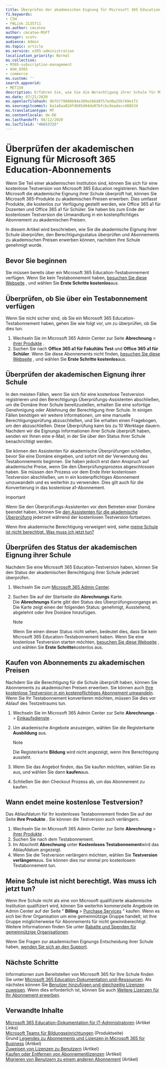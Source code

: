 ```yaml
---
title: Überprüfen der akademischen Eignung für Microsoft 365 Education-Abonnements
f1.keywords:
- CSH
- FWLink 2135711
ms.author: cmcatee
author: cmcatee-MSFT
manager: scotv
audience: Admin
ms.topic: article
ms.service: o365-administration
localization_priority: Normal
ms.collection:
- M365-subscription-management
- Adm_O365
- commerce
ms.custom: ''
search.appverid:
- MET150
description: Erfahren Sie, wie Sie die Berechtigung ihrer Schule für Microsoft 365 Education Academic Pricing überprüfen können.
ms.date: 07/21/2020
ms.openlocfilehash: 0bfb779880b94e309e266d8f57ed0a25b749e1f2
ms.sourcegitcommit: 6a1a8aa024fd685d04da97bfcbc8eadacc488534
ms.translationtype: MT
ms.contentlocale: de-DE
ms.lasthandoff: 08/12/2020
ms.locfileid: "46653725"
---
```

# <a name="verify-academic-eligibility-for-microsoft-365-education-subscriptions"></a>Überprüfen der akademischen Eignung für Microsoft 365 Education-Abonnements

Wenn Sie Teil einer akademischen Institution sind, können Sie sich für eine ﻿kostenlose Testversion von Microsoft 365 Education registrieren. Nachdem Microsoft die akademische Eignung ihrer Schule überprüft hat, können Sie Microsoft 365-Produkte zu akademischen Preisen erwerben. Dies umfasst Produkte, die kostenlos zur Verfügung gestellt werden, wie Office 365 a1 für Dozenten und Office 365 a1 für Schüler. Sie haben bis zum Ende der kostenlosen Testversion die Umwandlung in ein kostenpflichtiges Abonnement zu akademischen Preisen.

In diesem Artikel wird beschrieben, wie Sie die akademische Eignung ihrer Schule überprüfen, den Berechtigungsstatus überprüfen und Abonnements zu akademischen Preisen erwerben können, nachdem Ihre Schule genehmigt wurde.

## <a name="before-you-begin"></a>Bevor Sie beginnen

Sie müssen bereits über ein Microsoft 365 Education-Testabonnement verfügen. Wenn Sie kein Testabonnement haben, [besuchen Sie diese Webseite](https://www.microsoft.com/microsoft-365/academic/compare-office-365-education-plans?activetab=tab%3aprimaryr1) , und wählen Sie **Erste Schritte kostenlos**aus.

## <a name="verify-that-you-have-a-trial-subscription"></a>Überprüfen, ob Sie über ein Testabonnement verfügen

Wenn Sie nicht sicher sind, ob Sie ein Microsoft 365 Education-Testabonnement haben, gehen Sie wie folgt vor, um zu überprüfen, ob Sie dies tun.

1. Wechseln Sie im Microsoft 365 Admin Center zur Seite **Abrechnung** \> <a href="https://go.microsoft.com/fwlink/p/?linkid=842054" target="_blank">ihrer Produkte</a> .
2. Suchen Sie nach **Office 365 a1 für Fakultäts Test** und **Office 365 a1 für Schüler**. Wenn Sie diese Abonnements nicht finden, [besuchen Sie diese Webseite](https://www.microsoft.com/microsoft-365/academic/compare-office-365-education-plans?activetab=tab%3aprimaryr1) , und wählen Sie **Erste Schritte kostenlos**aus.

## <a name="verify-your-schools-academic-eligibility"></a>Überprüfen der akademischen Eignung ihrer Schule

In den meisten Fällen, wenn Sie sich für eine ﻿kostenlose Testversion registrieren und den Berechtigungs Überprüfungs-Assistenten abschließen, um die Domäne Ihrer Schule bereitzustellen, erhalten Sie eine sofortige Genehmigung oder Ablehnung der Berechtigung ihrer Schule. In einigen Fällen benötigen wir weitere Informationen, um eine manuelle Berechtigungsprüfung abzuschließen, und Sie erhalten einen Fragebogen, um den abzuschließen. Diese Überprüfung kann bis zu 10 Werktage dauern. Nachdem wir die Eignungs Informationen ihrer Schule überprüft haben, senden wir Ihnen eine e-Mail, in der Sie über den Status Ihrer Schule benachrichtigt werden.

Sie können den Assistenten für akademische Überprüfungen schließen, bevor Sie eine Domäne eingeben, und sofort mit der Verwendung des Testabonnements beginnen. Sie haben jedoch erst dann Anspruch auf akademische Preise, wenn Sie den Überprüfungsprozess abgeschlossen haben. Sie müssen den Prozess vor dem Ende Ihrer kostenlosen Testversion abschließen, um in ein kostenpflichtiges Abonnement umzuwandeln und es weiterhin zu verwenden. Dies gilt auch für die Konvertierung in das ﻿kostenlose a1-Abonnement.

> [!IMPORTANT]
> Wenn Sie den Überprüfungs-Assistenten vor dem Betreten einer Domäne beendet haben, können Sie [den Assistenten für die akademische Überprüfung](https://go.microsoft.com/fwlink/p/?linkid=2135255) jederzeit während der kostenlosen Testversion fortsetzen.

Wenn Ihre akademische Berechtigung verweigert wird, siehe [meine Schule ist nicht berechtigt. Was muss ich jetzt tun?](#my-school-isnt-eligible-what-do-i-do-now)

## <a name="check-the-status-of-your-schools-academic-eligibility"></a>Überprüfen des Status der akademischen Eignung ihrer Schule

Nachdem Sie eine Microsoft 365 Education-Testversion haben, können Sie den Status der akademischen Berechtigung ihrer Schule jederzeit überprüfen.

1. Wechseln Sie zum [Microsoft 365 Admin Center](https://go.microsoft.com/fwlink/p/?linkid=2024339).
2. Suchen Sie auf der Startseite die **Abrechnungs** Karte. \
    Die **Abrechnungs** Karte gibt den Status des Überprüfungsvorgangs an. Die Karte zeigt einen der folgenden Status: genehmigt, Ausstehend, abgelehnt oder Ihre Domäne hinzufügen.

    > [!NOTE]
    > Wenn Sie einen dieser Status nicht sehen, bedeutet dies, dass Sie kein Microsoft 365 Education-Testabonnement haben. Wenn Sie eine ﻿kostenlose Testversion starten möchten, [besuchen Sie diese Webseite](https://www.microsoft.com/microsoft-365/academic/compare-office-365-education-plans?activetab=tab%3aprimaryr1) , und wählen Sie **Erste Schritte**kostenlos aus.

## <a name="buy-subscriptions-at-academic-prices"></a>Kaufen von Abonnements zu akademischen Preisen

Nachdem Sie die Berechtigung für die Schule überprüft haben, können Sie Abonnements zu akademischen Preisen erwerben. Sie können auch [Ihre ﻿kostenlose Testversion in ein kostenpflichtiges Abonnement umwandeln](https://docs.microsoft.com/microsoft-365/commerce/buy-a-subscription-from-your-free-trial). Wenn Sie Ihr Testabonnement konvertieren möchten, müssen Sie dies vor Ablauf des Testzeitraums tun.

1. Wechseln Sie im Microsoft 365 Admin Center zur Seite **Abrechnungs** - \> <a href="https://go.microsoft.com/fwlink/p/?linkid=868433" target="_blank">Einkaufsdienste</a> .
2. Um akademische Angebote anzuzeigen, wählen Sie die Registerkarte **Ausbildung** aus.

    > [!NOTE]
    > Die Registerkarte **Bildung** wird nicht angezeigt, wenn Ihre Berechtigung aussteht.

3. Wenn Sie das Angebot finden, das Sie kaufen möchten, wählen Sie es aus, und wählen Sie dann **kaufen**aus.
4. Schließen Sie den Checkout Prozess ab, um das Abonnement zu kaufen.

## <a name="when-does-my-free-trial-end"></a>Wann endet meine ﻿kostenlose Testversion?

Das Ablaufdatum für Ihr kostenloses Testabonnement finden Sie auf der Seite **Ihre Produkte** . Sie können die Testversion auch verlängern.

1. Wechseln Sie im Microsoft 365 Admin Center zur Seite **Abrechnung** \> <a href="https://go.microsoft.com/fwlink/p/?linkid=842054" target="_blank">ihrer Produkte</a> .
2. Suchen Sie nach dem Testabonnement.
3. Im Abschnitt **Abrechnung** unter **Kostenloses Testabonnement**wird das Ablaufdatum angezeigt.
4. Wenn Sie die Testversion verlängern möchten, wählen Sie **Testversion verlängern**aus. Sie können dies nur einmal pro kostenlosem Testabonnement tun.

## <a name="my-school-isnt-eligible-what-do-i-do-now"></a>Meine Schule ist nicht berechtigt. Was muss ich jetzt tun?

Wenn Ihre Schule nicht als eine von Microsoft qualifizierte akademische Institution qualifiziert wird, können Sie weiterhin kommerzielle Angebote im Admin Center auf der Seite " **Billing** \> <a href="https://go.microsoft.com/fwlink/p/?linkid=868433" target="_blank">Purchase Services</a> " kaufen. Wenn es sich bei Ihrer Organisation um eine gemeinnützige Gruppe handelt, ist Ihre Gruppe möglicherweise für Abonnements für nicht gewinnberechtigt. Weitere Informationen finden Sie unter [Rabatte und Spenden für gemeinnützige Organisationen](https://www.microsoft.com/nonprofits/eligibility).

Wenn Sie Fragen zur akademischen Eignungs Entscheidung ihrer Schule haben, [wenden Sie sich an den Support](../../admin/contact-support-for-business-products.md).

## <a name="next-steps"></a>Nächste Schritte

Informationen zum Bereitstellen von Microsoft 365 für Ihre Schule finden Sie unter [Microsoft 365 Education-Dokumentation und-Ressourcen](https://docs.microsoft.com/microsoft-365/education/deploy/). Als nächstes können Sie [Benutzer hinzufügen und gleichzeitig Lizenzen zuweisen](../../admin/add-users/add-users.md). Wenn dies erforderlich ist, können Sie auch [Weitere Lizenzen für Ihr Abonnement erwerben](../licenses/buy-licenses.md).

## <a name="related-content"></a>Verwandte Inhalte

[Microsoft 365 Education-Dokumentation für IT-Administratoren](https://docs.microsoft.com/education/itadmins) (Artikel Links) \
[Microsoft Teams für Bildungseinrichtungen](https://microsoft.com/education/products/teams/default.aspx) (Produktseite) \
Grund [Legendes zu Abonnements und Lizenzen in Microsoft 365 for Business](../licenses/subscriptions-and-licenses.md) (Artikel) \
[Zuweisen von Lizenzen zu Benutzern](../../admin/manage/assign-licenses-to-users.md) (Artikel) \
[Kaufen oder Entfernen von Abonnementlizenzen](../licenses/buy-licenses.md) (Artikel) \
[Migrieren von Benutzern zu einem anderen Abonnement](move-users-different-subscription.md) (Artikel)
